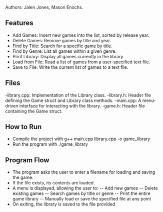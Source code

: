 Authors: Jalen Jones, Mason Enochs.

## Features
- Add Games: Insert new games into the list, sorted by release year.
- Delete Games: Remove games by title and year.
- Find by Title: Search for a specific game by title.
- Find by Genre: List all games within a given genre.
- Print Library: Display all games currently in the library.
- Load from File: Read a list of games from a user-specified text file.
- Save to File: Write the current list of games to a text file.

## Files
-library.cpp: Implementation of the Library class.
-library.h: Header file defining the Game struct and Library class methods.
-main.cpp: A menu-driven interface for interacting with the library.
-game.h: Header file containing the Game struct.

## How to Run
- Compile the project with g++ main.cpp library.cpp -o game_library
- Run the program with ./game_library

## Program Flow
- The program asks the user to enter a filename for loading and saving the game.
- If the file exists, its contents are loaded.
- A menu is displayed, allowing the user to:
-- Add new games
-- Delete existing games
-- Search games by title or genre
-- Print the entire game library
-- Manually load or save the specified file at any point
- On exiting, the library is saved to the file provided
